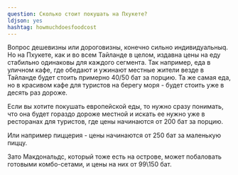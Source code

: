```yaml
---
question: Сколько стоит покушать на Пхукете?
ldjson: yes
hashtag: howmuchdoesfoodcost
---
```


Вопрос дешевизны или дороговизны, конечно сильно индивидуальныq. Но на Пхукете, как и во всем Тайланде в целом, издавна цены на еду стабильно одинаковы для каждого сегмента. Так например, еда в уличном кафе, где обедают и ужинают местные жители везде в Тайланде будет стоить примерно 40/50 бат за порцию. Та же самая еда, но в красивом кафе для туристов на берегу моря - будет стоить уже в десять раз дороже.

Если вы хотите покушать европейской еды, то нужно сразу понимать, что она будет гораздо дороже местной и искать ее нужно уже в ресторанах для туристов, где цены начинаются от 200 бат за порцию.

Или например пиццерия - цены начинаются от 250 бат за маленькую пиццу.

Зато Макдональдс, который тоже есть на острове, может побаловать готовыми комбо-сетами, и цены на них от 99\150 бат. 
